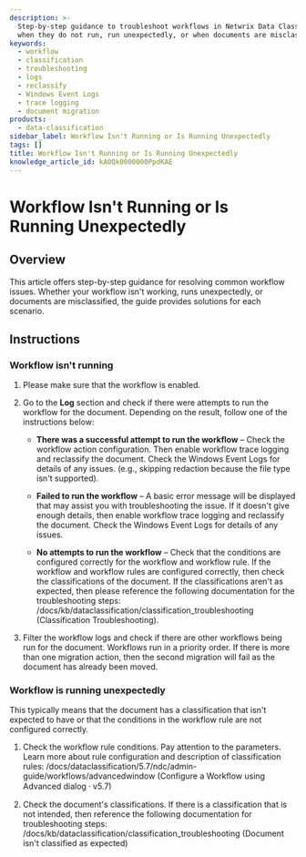 ```yaml
---
description: >-
  Step-by-step guidance to troubleshoot workflows in Netwrix Data Classification
  when they do not run, run unexpectedly, or when documents are misclassified.
keywords:
  - workflow
  - classification
  - troubleshooting
  - logs
  - reclassify
  - Windows Event Logs
  - trace logging
  - document migration
products:
  - data-classification
sidebar_label: Workflow Isn't Running or Is Running Unexpectedly
tags: []
title: Workflow Isn't Running or Is Running Unexpectedly
knowledge_article_id: kA0Qk0000000PpdKAE
---
```


# Workflow Isn't Running or Is Running Unexpectedly

## Overview

This article offers step-by-step guidance for resolving common workflow issues. Whether your workflow isn't working, runs unexpectedly, or documents are misclassified, the guide provides solutions for each scenario.

## Instructions

### Workflow isn't running

1. Please make sure that the workflow is enabled.
2. Go to the **Log** section and check if there were attempts to run the workflow for the document. Depending on the result, follow one of the instructions below:

   - **There was a successful attempt to run the workflow** – Check the workflow action configuration. Then enable workflow trace logging and reclassify the document. Check the Windows Event Logs for details of any issues. (e.g., skipping redaction because the file type isn't supported).

   - **Failed to run the workflow** – A basic error message will be displayed that may assist you with troubleshooting the issue. If it doesn't give enough details, then enable workflow trace logging and reclassify the document. Check the Windows Event Logs for details of any issues.

   - **No attempts to run the workflow** – Check that the conditions are configured correctly for the workflow and workflow rule. If the workflow and workflow rules are configured correctly, then check the classifications of the document. If the classifications aren't as expected, then please reference the following documentation for the troubleshooting steps: /docs/kb/dataclassification/classification_troubleshooting (Classification Troubleshooting).

3. Filter the workflow logs and check if there are other workflows being run for the document. Workflows run in a priority order. If there is more than one migration action, then the second migration will fail as the document has already been moved.

### Workflow is running unexpectedly

This typically means that the document has a classification that isn't expected to have or that the conditions in the workflow rule are not configured correctly.

1. Check the workflow rule conditions. Pay attention to the parameters. Learn more about rule configuration and description of classification rules: /docs/dataclassification/5.7/ndc/admin-guide/workflows/advancedwindow (Configure a Workflow using Advanced dialog ⸱ v5.7)

2. Check the document's classifications. If there is a classification that is not intended, then reference the following documentation for troubleshooting steps: /docs/kb/dataclassification/classification_troubleshooting (Document isn't classified as expected)
